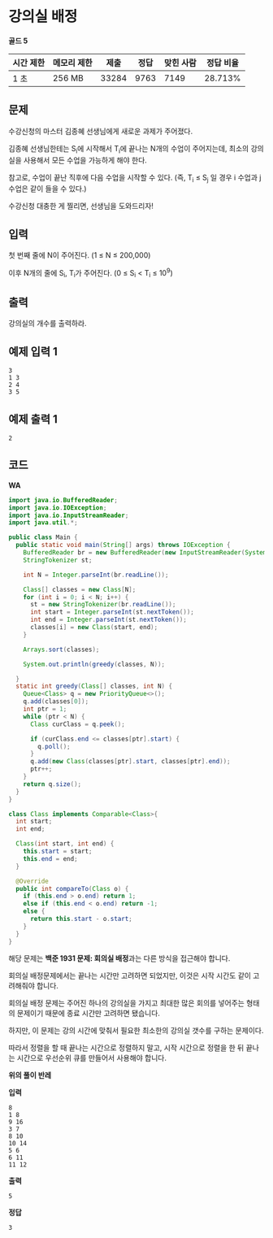 # 강의실 배정 

**골드 5**

|시간 제한	|메모리 제한	|제출|	정답	|맞힌 사람	|정답 비율|
|---|---|---|---|---|---|
|1 초	|256 MB|	33284	|9763	|7149|	28.713%|

## 문제 

수강신청의 마스터 김종혜 선생님에게 새로운 과제가 주어졌다.

김종혜 선생님한테는 S<sub>i</sub>에 시작해서 T<sub>i</sub>에 끝나는 N개의 수업이 주어지는데, 최소의 강의실을 사용해서 모든 수업을 가능하게 해야 한다.

참고로, 수업이 끝난 직후에 다음 수업을 시작할 수 있다. (즉, T<sub>i</sub> ≤ S<sub>j</sub> 일 경우 i 수업과 j 수업은 같이 들을 수 있다.)

수강신청 대충한 게 찔리면, 선생님을 도와드리자!

## 입력 

첫 번째 줄에 N이 주어진다. (1 ≤ N ≤ 200,000)

이후 N개의 줄에 S<sub>i</sub>, T<sub>i</sub>가 주어진다. (0 ≤ S<sub>i</sub> < T<sub>i</sub> ≤ 10<sup>9</sup>)

## 출력 

강의실의 개수를 출력하라.

## 예제 입력 1

```
3
1 3
2 4
3 5
```

## 예제 출력 1

```
2
```

## 코드

**WA**

```java
import java.io.BufferedReader;
import java.io.IOException;
import java.io.InputStreamReader;
import java.util.*;

public class Main {
  public static void main(String[] args) throws IOException {
    BufferedReader br = new BufferedReader(new InputStreamReader(System.in));
    StringTokenizer st;

    int N = Integer.parseInt(br.readLine());

    Class[] classes = new Class[N];
    for (int i = 0; i < N; i++) {
      st = new StringTokenizer(br.readLine());
      int start = Integer.parseInt(st.nextToken());
      int end = Integer.parseInt(st.nextToken());
      classes[i] = new Class(start, end);
    }

    Arrays.sort(classes);

    System.out.println(greedy(classes, N));

  }
  static int greedy(Class[] classes, int N) {
    Queue<Class> q = new PriorityQueue<>();
    q.add(classes[0]);
    int ptr = 1;
    while (ptr < N) {
      Class curClass = q.peek();

      if (curClass.end <= classes[ptr].start) {
        q.poll();
      }
      q.add(new Class(classes[ptr].start, classes[ptr].end));
      ptr++;
    }
    return q.size();
  }
}

class Class implements Comparable<Class>{
  int start;
  int end;

  Class(int start, int end) {
    this.start = start;
    this.end = end;
  }

  @Override
  public int compareTo(Class o) {
    if (this.end > o.end) return 1;
    else if (this.end < o.end) return -1;
    else {
      return this.start - o.start;
    }
  }
}
```

해당 문제는 **백준 1931 문제: 회의실 배정**과는 다른 방식을 접근해야 합니다.

회의실 배정문제에서는 끝나는 시간만 고려하면 되었지만, 이것은 시작 시간도 같이 고려해줘야 합니다. 

회의실 배정 문제는 주어진 하나의 강의실을 가지고 최대한 많은 회의를 넣어주는 형태의 문제이기 때문에 종료 시간만 고려하면 됐습니다.

하지만, 이 문제는 강의 시간에 맞춰서 필요한 최소한의 강의실 갯수를 구하는 문제이다.

따라서 정렬을 할 때 끝나는 시간으로 정렬하지 말고, 시작 시간으로 정렬을 한 뒤 끝나는 시간으로 우선순위 큐를 만들어서 사용해야 합니다.

**위의 풀이 반레**

**입력**

```
8
1 8
9 16
3 7
8 10
10 14
5 6
6 11
11 12
```

**출력**

```
5
```

**정답**

```
3
```